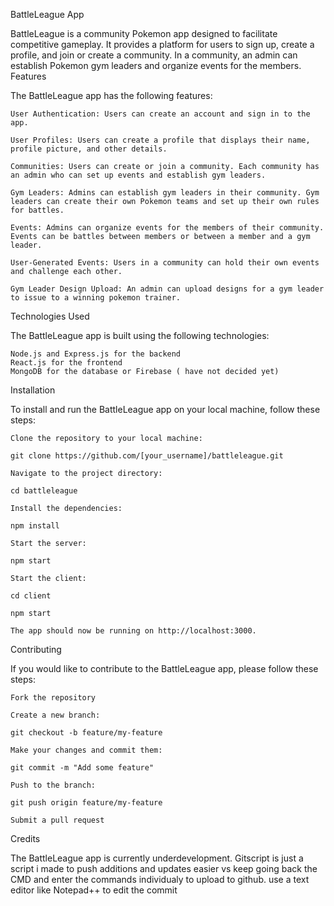 BattleLeague App

BattleLeague is a community Pokemon app designed to facilitate competitive gameplay. It provides a platform for users to sign up, create a profile, and join or create a community. In a community, an admin can establish Pokemon gym leaders and organize events for the members.
Features

The BattleLeague app has the following features:

    User Authentication: Users can create an account and sign in to the app.

    User Profiles: Users can create a profile that displays their name, profile picture, and other details.

    Communities: Users can create or join a community. Each community has an admin who can set up events and establish gym leaders.

    Gym Leaders: Admins can establish gym leaders in their community. Gym leaders can create their own Pokemon teams and set up their own rules for battles.

    Events: Admins can organize events for the members of their community. Events can be battles between members or between a member and a gym leader.

    User-Generated Events: Users in a community can hold their own events and challenge each other.

    Gym Leader Design Upload: An admin can upload designs for a gym leader to issue to a winning pokemon trainer.

Technologies Used

The BattleLeague app is built using the following technologies:

    Node.js and Express.js for the backend
    React.js for the frontend
    MongoDB for the database or Firebase ( have not decided yet) 

Installation

To install and run the BattleLeague app on your local machine, follow these steps:

    Clone the repository to your local machine:

    git clone https://github.com/[your_username]/battleleague.git

    Navigate to the project directory:

    cd battleleague

    Install the dependencies:

    npm install

    Start the server:

    npm start

    Start the client:

    cd client

    npm start

    The app should now be running on http://localhost:3000.

Contributing

If you would like to contribute to the BattleLeague app, please follow these steps:

    Fork the repository

    Create a new branch:

    git checkout -b feature/my-feature

    Make your changes and commit them:

    git commit -m "Add some feature"

    Push to the branch:

    git push origin feature/my-feature

    Submit a pull request

Credits

The BattleLeague app is currently underdevelopment.
Gitscript is just a script i made to push additions and updates easier vs keep going back the CMD and enter the commands individualy to upload to github.
use a text editor like Notepad++ to edit the commit

